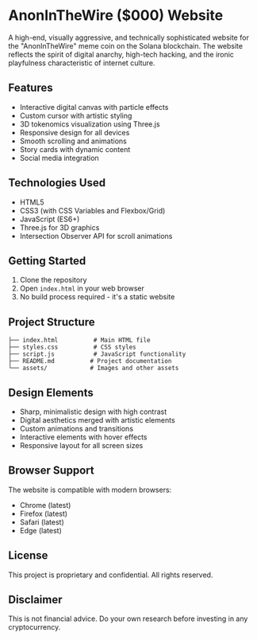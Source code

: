 # AnonInTheWire ($000) Website

A high-end, visually aggressive, and technically sophisticated website for the "AnonInTheWire" meme coin on the Solana blockchain. The website reflects the spirit of digital anarchy, high-tech hacking, and the ironic playfulness characteristic of internet culture.

## Features

- Interactive digital canvas with particle effects
- Custom cursor with artistic styling
- 3D tokenomics visualization using Three.js
- Responsive design for all devices
- Smooth scrolling and animations
- Story cards with dynamic content
- Social media integration

## Technologies Used

- HTML5
- CSS3 (with CSS Variables and Flexbox/Grid)
- JavaScript (ES6+)
- Three.js for 3D graphics
- Intersection Observer API for scroll animations

## Getting Started

1. Clone the repository
2. Open `index.html` in your web browser
3. No build process required - it's a static website

## Project Structure

```
├── index.html          # Main HTML file
├── styles.css          # CSS styles
├── script.js           # JavaScript functionality
├── README.md          # Project documentation
└── assets/            # Images and other assets
```

## Design Elements

- Sharp, minimalistic design with high contrast
- Digital aesthetics merged with artistic elements
- Custom animations and transitions
- Interactive elements with hover effects
- Responsive layout for all screen sizes

## Browser Support

The website is compatible with modern browsers:
- Chrome (latest)
- Firefox (latest)
- Safari (latest)
- Edge (latest)

## License

This project is proprietary and confidential. All rights reserved.

## Disclaimer

This is not financial advice. Do your own research before investing in any cryptocurrency. 